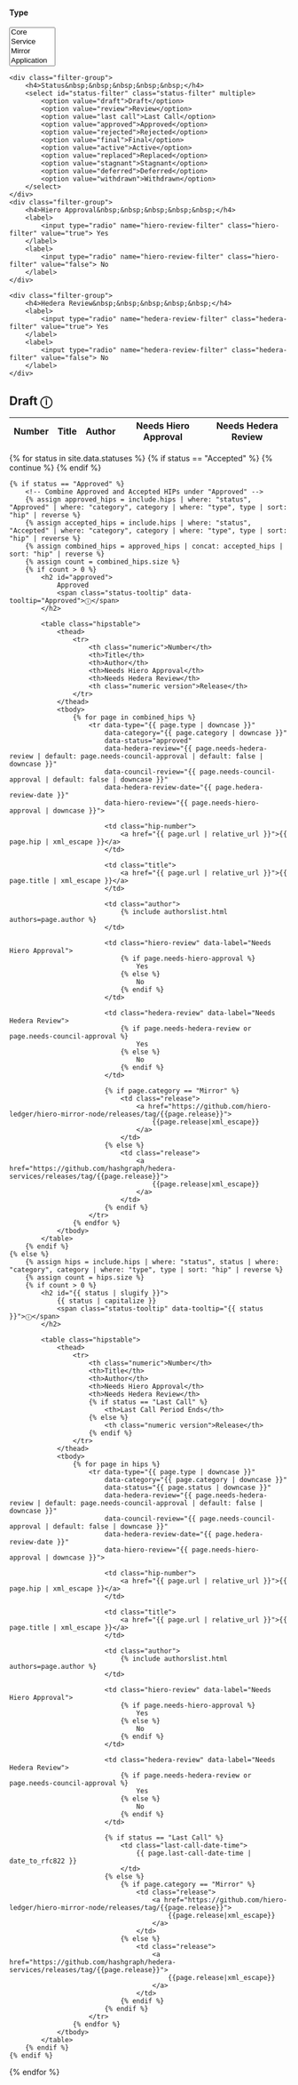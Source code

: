 <div class="hip-filters filter-wrap">
    <div class="filter-group">
        <h4>Type&nbsp;&nbsp;&nbsp;&nbsp;&nbsp;</h4>
        <select id="type-filter" class="type-filter" multiple>
            <option value="core">Core</option>
            <option value="service">Service</option>
            <option value="mirror">Mirror</option>
            <option value="application">Application</option>
            <option value="informational">Informational</option>
            <option value="process">Process</option>
            <option value="block node">Block Node</option>
        </select>
    </div>
    
    <div class="filter-group">
        <h4>Status&nbsp;&nbsp;&nbsp;&nbsp;&nbsp;</h4>
        <select id="status-filter" class="status-filter" multiple>
            <option value="draft">Draft</option>
            <option value="review">Review</option>
            <option value="last call">Last Call</option>
            <option value="approved">Approved</option>
            <option value="rejected">Rejected</option>
            <option value="final">Final</option>
            <option value="active">Active</option>
            <option value="replaced">Replaced</option>
            <option value="stagnant">Stagnant</option>
            <option value="deferred">Deferred</option>
            <option value="withdrawn">Withdrawn</option>
        </select>
    </div>
    <div class="filter-group">
        <h4>Hiero Approval&nbsp;&nbsp;&nbsp;&nbsp;&nbsp;</h4>
        <label>
            <input type="radio" name="hiero-review-filter" class="hiero-filter" value="true"> Yes
        </label>
        <label>
            <input type="radio" name="hiero-review-filter" class="hiero-filter" value="false"> No
        </label>
    </div>
    
    <div class="filter-group">
        <h4>Hedera Review&nbsp;&nbsp;&nbsp;&nbsp;&nbsp;</h4>
        <label>
            <input type="radio" name="hedera-review-filter" class="hedera-filter" value="true"> Yes
        </label>
        <label>
            <input type="radio" name="hedera-review-filter" class="hedera-filter" value="false"> No
        </label>
    </div>
    
</div>

<div class="no-hips-message" style="display: none;">
    No HIPs exist for this filter.
</div>

<!-- First render the draft section -->
<h2 id="draft">Draft <span class="status-tooltip" data-tooltip="Draft">ⓘ</span></h2>
<table class="hipstable draft-table">
    <thead>
        <tr>
            <th class="numeric">Number</th>
            <th>Title</th>
            <th>Author</th>
            <th>Needs Hiero Approval</th>
            <th>Needs Hedera Review</th>
        </tr>
    </thead>
    <tbody class="draft-tbody"></tbody>
</table>

<!-- Then render the rest of the statuses -->
{% for status in site.data.statuses %}
    {% if status == "Accepted" %}
        {% continue %}
    {% endif %}
    
    {% if status == "Approved" %}
        <!-- Combine Approved and Accepted HIPs under "Approved" -->
        {% assign approved_hips = include.hips | where: "status", "Approved" | where: "category", category | where: "type", type | sort: "hip" | reverse %}
        {% assign accepted_hips = include.hips | where: "status", "Accepted" | where: "category", category | where: "type", type | sort: "hip" | reverse %}
        {% assign combined_hips = approved_hips | concat: accepted_hips | sort: "hip" | reverse %}
        {% assign count = combined_hips.size %}
        {% if count > 0 %}
            <h2 id="approved">
                Approved
                <span class="status-tooltip" data-tooltip="Approved">ⓘ</span>
            </h2>
            
            <table class="hipstable">
                <thead>
                    <tr>
                        <th class="numeric">Number</th>
                        <th>Title</th>
                        <th>Author</th>
                        <th>Needs Hiero Approval</th>
                        <th>Needs Hedera Review</th>
                        <th class="numeric version">Release</th>
                    </tr>
                </thead>
                <tbody>
                    {% for page in combined_hips %}
                        <tr data-type="{{ page.type | downcase }}"
                            data-category="{{ page.category | downcase }}"
                            data-status="approved"
                            data-hedera-review="{{ page.needs-hedera-review | default: page.needs-council-approval | default: false | downcase }}"
                            data-council-review="{{ page.needs-council-approval | default: false | downcase }}"
                            data-hedera-review-date="{{ page.hedera-review-date }}"
                            data-hiero-review="{{ page.needs-hiero-approval | downcase }}">
                            
                            <td class="hip-number">
                                <a href="{{ page.url | relative_url }}">{{ page.hip | xml_escape }}</a>
                            </td>
                            
                            <td class="title">
                                <a href="{{ page.url | relative_url }}">{{ page.title | xml_escape }}</a>
                            </td>
                            
                            <td class="author">
                                {% include authorslist.html authors=page.author %}
                            </td>
                            
                            <td class="hiero-review" data-label="Needs Hiero Approval">
                                {% if page.needs-hiero-approval %}
                                    Yes
                                {% else %}
                                    No
                                {% endif %}
                            </td>
                            
                            <td class="hedera-review" data-label="Needs Hedera Review">
                                {% if page.needs-hedera-review or page.needs-council-approval %}
                                    Yes
                                {% else %}
                                    No
                                {% endif %}
                            </td>
                            
                            {% if page.category == "Mirror" %}
                                <td class="release">
                                    <a href="https://github.com/hiero-ledger/hiero-mirror-node/releases/tag/{{page.release}}">
                                        {{page.release|xml_escape}}
                                    </a>
                                </td>
                            {% else %}
                                <td class="release">
                                    <a href="https://github.com/hashgraph/hedera-services/releases/tag/{{page.release}}">
                                        {{page.release|xml_escape}}
                                    </a>
                                </td>
                            {% endif %}
                        </tr>
                    {% endfor %}
                </tbody>
            </table>
        {% endif %}
    {% else %}
        {% assign hips = include.hips | where: "status", status | where: "category", category | where: "type", type | sort: "hip" | reverse %}
        {% assign count = hips.size %}
        {% if count > 0 %}
            <h2 id="{{ status | slugify }}">
                {{ status | capitalize }} 
                <span class="status-tooltip" data-tooltip="{{ status }}">ⓘ</span>
            </h2>
            
            <table class="hipstable">
                <thead>
                    <tr>
                        <th class="numeric">Number</th>
                        <th>Title</th>
                        <th>Author</th>
                        <th>Needs Hiero Approval</th>
                        <th>Needs Hedera Review</th>
                        {% if status == "Last Call" %}
                            <th>Last Call Period Ends</th>
                        {% else %}
                            <th class="numeric version">Release</th>
                        {% endif %}
                    </tr>
                </thead>
                <tbody>
                    {% for page in hips %}
                        <tr data-type="{{ page.type | downcase }}"
                            data-category="{{ page.category | downcase }}"
                            data-status="{{ page.status | downcase }}"
                            data-hedera-review="{{ page.needs-hedera-review | default: page.needs-council-approval | default: false | downcase }}"
                            data-council-review="{{ page.needs-council-approval | default: false | downcase }}"
                            data-hedera-review-date="{{ page.hedera-review-date }}"
                            data-hiero-review="{{ page.needs-hiero-approval | downcase }}">
                            
                            <td class="hip-number">
                                <a href="{{ page.url | relative_url }}">{{ page.hip | xml_escape }}</a>
                            </td>
                            
                            <td class="title">
                                <a href="{{ page.url | relative_url }}">{{ page.title | xml_escape }}</a>
                            </td>
                            
                            <td class="author">
                                {% include authorslist.html authors=page.author %}
                            </td>
                            
                            <td class="hiero-review" data-label="Needs Hiero Approval">
                                {% if page.needs-hiero-approval %}
                                    Yes
                                {% else %}
                                    No
                                {% endif %}
                            </td>
                            
                            <td class="hedera-review" data-label="Needs Hedera Review">
                                {% if page.needs-hedera-review or page.needs-council-approval %}
                                    Yes
                                {% else %}
                                    No
                                {% endif %}
                            </td>
                            
                            {% if status == "Last Call" %}
                                <td class="last-call-date-time">
                                    {{ page.last-call-date-time | date_to_rfc822 }}
                                </td>
                            {% else %}
                                {% if page.category == "Mirror" %}
                                    <td class="release">
                                        <a href="https://github.com/hiero-ledger/hiero-mirror-node/releases/tag/{{page.release}}">
                                            {{page.release|xml_escape}}
                                        </a>
                                    </td>
                                {% else %}
                                    <td class="release">
                                        <a href="https://github.com/hashgraph/hedera-services/releases/tag/{{page.release}}">
                                            {{page.release|xml_escape}}
                                        </a>
                                    </td>
                                {% endif %}
                            {% endif %}
                        </tr>
                    {% endfor %}
                </tbody>
            </table>
        {% endif %}
    {% endif %}
{% endfor %}